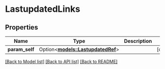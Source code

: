 # LastupdatedLinks

## Properties

Name | Type | Description | Notes
------------ | ------------- | ------------- | -------------
**param_self** | Option<[**models::LastupdatedRef**](LastupdatedRef.md)> |  | [optional]

[[Back to Model list]](../README.md#documentation-for-models) [[Back to API list]](../README.md#documentation-for-api-endpoints) [[Back to README]](../README.md)


